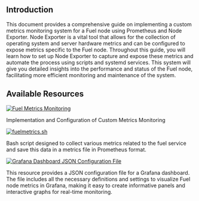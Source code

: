 ## Introduction 

This document provides a comprehensive guide on implementing a custom metrics monitoring system for a Fuel node using Prometheus and Node Exporter. Node Exporter is a vital tool that allows for the collection of operating system and server hardware metrics and can be configured to expose metrics specific to the Fuel node. Throughout this guide, you will learn how to set up Node Exporter to capture and expose these metrics and automate the process using scripts and systemd services. This system will give you detailed insights into the performance and status of the Fuel node, facilitating more efficient monitoring and maintenance of the system.

## Available Resources

[![Fuel Metrics Monitoring](https://img.shields.io/badge/-Fuel%20Metrics%20Monitoring-808000?style=for-the-badge&logo=github)](https://github.com/Cumulo-pro/FuelTools/blob/main/fuel_metrics/install_fuel_metrics.md)

Implementation and Configuration of Custom Metrics Monitoring

[![fuelmetrics.sh](https://img.shields.io/badge/-fuelmetrics.sh-808000?style=for-the-badge&logo=github)](https://github.com/Cumulo-pro/FuelTools/blob/main/fuel_metrics/fuelmetrics.sh)

Bash script designed to collect various metrics related to the fuel service and save this data in a metrics file in Prometheus format.

[![Grafana Dashboard JSON Configuration File](https://img.shields.io/badge/-Grafana%20Dashboard%20JSON%20Configuration%20File-808000?style=for-the-badge&logo=github)](https://github.com/Cumulo-pro/FuelTools/blob/main/fuel_metrics/Fuel%20metrics-1718733581399.json)

This resource provides a JSON configuration file for a Grafana dashboard. The file includes all the necessary definitions and settings to visualize Fuel node metrics in Grafana, making it easy to create informative panels and interactive graphs for real-time monitoring.
